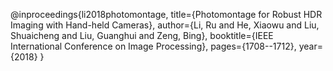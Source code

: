 @inproceedings{li2018photomontage,
  title={Photomontage for Robust HDR Imaging with Hand-held Cameras},
  author={Li, Ru and He, Xiaowu and Liu, Shuaicheng and Liu, Guanghui and Zeng, Bing},
  booktitle={IEEE International Conference on Image Processing},
  pages={1708--1712},
  year={2018}
}
